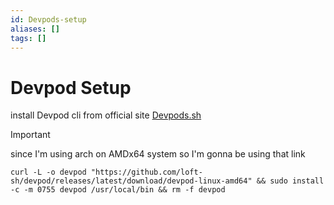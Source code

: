 ```yaml
---
id: Devpods-setup
aliases: []
tags: []
---
```


# Devpod Setup

install Devpod cli from official site [Devpods.sh](https://devpod.sh/docs/getting-started/install)

> [!IMPORTANT]
> since I'm using arch on AMDx64 system so I'm gonna be using that link
    
```
curl -L -o devpod "https://github.com/loft-sh/devpod/releases/latest/download/devpod-linux-amd64" && sudo install -c -m 0755 devpod /usr/local/bin && rm -f devpod 
```


